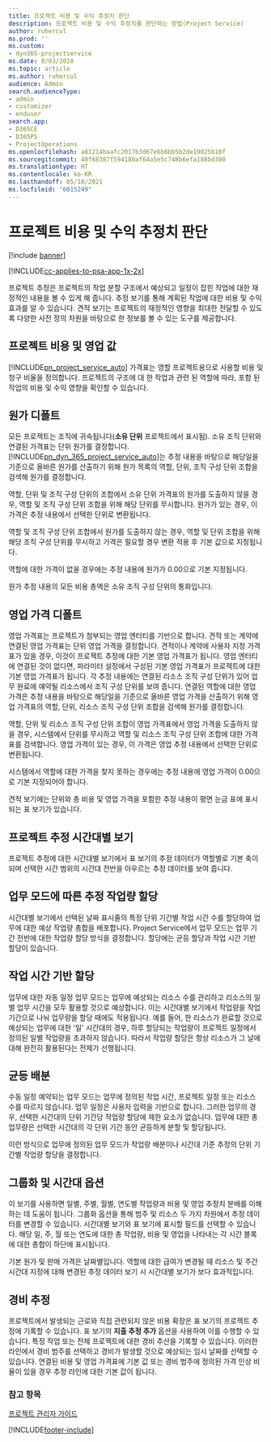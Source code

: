 ```yaml
---
title: 프로젝트 비용 및 수익 추정치 판단
description: 프로젝트 비용 및 수익 추정치를 판단하는 방법(Project Service)
author: ruhercul
ms.prod: ''
ms.custom:
- dyn365-projectservice
ms.date: 8/03/2018
ms.topic: article
ms.author: ruhercul
audience: Admin
search.audienceType:
- admin
- customizer
- enduser
search.app:
- D365CE
- D365PS
- ProjectOperations
ms.openlocfilehash: a81214baafc2017b3d67e6b8bb5b2de19025b10f
ms.sourcegitcommit: 40f68387f594180af64a5e5c748b6efa188bd300
ms.translationtype: HT
ms.contentlocale: ko-KR
ms.lasthandoff: 05/10/2021
ms.locfileid: "6015249"
---
```

# <a name="determine-project-cost-and-revenue-estimates"></a>프로젝트 비용 및 수익 추정치 판단 

[!include [banner](../includes/psa-now-project-operations.md)]

[!INCLUDE[cc-applies-to-psa-app-1x-2x](../includes/cc-applies-to-psa-app-1x-2x.md)]

프로젝트 추정은 프로젝트의 작업 분할 구조에서 예상되고 일정이 잡힌 작업에 대한 재정적인 내용을 볼 수 있게 해 줍니다. 추정 보기를 통해 계획된 작업에 대한 비용 및 수익 효과를 알 수 있습니다. 견적 보기는 프로젝트의 재정적인 영향을 최대한 전달할 수 있도록 다양한 사전 정의 차원을 바탕으로 한 정보를 볼 수 있는 도구를 제공합니다.  
  
## <a name="cost-and-sales-value-of-the-project"></a>프로젝트 비용 및 영업 값  
[!INCLUDE[pn_project_service_auto](../includes/pn-project-service-auto.md)] 가격표는 영할 프로젝트용으로 사용할 비용 및 청구 비율을 정의합니다. 프로젝트의 구조에 대 한 작업과 관련 된 역할에 따라, 포함 된 작업의 비용 및 수익 영향을 확인할 수 있습니다.  
  
## <a name="cost-price-defaulting"></a>원가 디폴트  
모든 프로젝트는 조직에 귀속됩니다(**소유 단위** 프로젝트에서 표시됨). 소유 조직 단위와 연결된 가격표는 단위 원가를 결정합니다. [!INCLUDE[pn_dyn_365_project_service_auto](../includes/pn-dyn-365-project-service-auto.md)]는 추정 내용을 바탕으로 해당일을 기준으로 올바른 원가를 산출하기 위해 원가 목록의 역할, 단위, 조직 구성 단위 조합을 검색해 원가를 결정합니다.  
  
역할, 단위 및 조직 구성 단위의 조합에서 소유 단위 가격표의 원가를 도출하지 않을 경우, 역할 및 조직 구성 단위 조합을 위해 해당 단위를 무시합니다. 원가가 있는 경우, 이 가격은 추정 내용에서 선택한 단위로 변환됩니다.  
  
역할 및 조직 구성 단위 조합에서 원가를 도출하지 않는 경우, 역할 및 단위 조합을 위해 해당 조직 구성 단위를 무시하고 가격은 필요할 경우 변환 적용 후 기본 값으로 지정됩니다.  
  
 역할에 대한 가격이 없을 경우에는 추정 내용에 원가가 0.00으로 기본 지정됩니다.  
  
 원가 추정 내용의 모든 비용 총액은 소유 조직 구성 단위의 통화입니다.  
  
## <a name="sales-price-defaulting"></a>영업 가격 디폴트  
영업 가격표는 프로젝트가 첨부되는 영업 엔터티를 기반으로 합니다. 견적 또는 계약에 연결된 영업 가격표는 단위 영업 가격을 결정합니다. 견적이나 계약에 사용자 지정 가격표가 있을 경우, 이것이 프로젝트 추정에 대한 기본 영업 가격표가 됩니다. 영업 엔터티에 연결된 것이 없다면, 파라미터 설정에서 구성된 기본 영업 가격표가 프로젝트에 대한 기본 영업 가격표가 됩니다. 각 추정 내용에는 연결된 리소스 조직 구성 단위가 있어 업무 완료에 얘약될 리소스에서 조직 구성 단위를 보여 줍니다. 연결된 역할에 대한 영업 가격은 추정 내용을 바탕으로 해당일을 기준으로 올바른 영업 가격을 산출하기 위해 영업 가격표의 역할, 단위, 리소스 조직 구성 단위 조합을 검색해 원가를 결정합니다.  
  
역할, 단위 및 리소스 조직 구성 단위 조합이 영업 가격표에서 영업 가격을 도출하지 않을 경우, 시스템에서 단위를 무시하고 역할 및 리소스 조직 구성 단위 조합에 대한 가격표를 검색합니다. 영업 가격이 있는 경우, 이 가격은 영업 추정 내용에서 선택한 단위로 변환됩니다.  
  
시스템에서 역할에 대한 가격을 찾지 못하는 경우에는 추정 내용에 영업 가격이 0.00으로 기본 지정되어야 합니다.  
  
견적 보기에는 단위와 총 비용 및 영업 가격을 포함한 추정 내용이 평면 눈금 표에 표시되는 표 보기가 있습니다.  
  
## <a name="time-phased-view-of-project-estimates"></a>프로젝트 추정 시간대별 보기  
프로젝트 추정에 대한 시간대별 보기에서 표 보기의 추정 데이터가 역할별로 기본 축이 되며 선택한 시간 범위의 시간대 전반을 아우르는 추정 데이터를 보여 줍니다.  
  
## <a name="effort-estimate-allocation-based-on-task-mode"></a>업무 모드에 따른 추정 작업량 할당  
시간대별 보기에서 선택된 날짜 표시줄의 특정 단위 기간별 작업 시간 수를 할당하여 업무에 대한 예상 작업량 총합을 배포합니다. Project Service에서 업무 모드는 업무 기간 전반에 대한 작업량 할당 방식을 결정합니다. 할당에는 균등 할당과 작업 시간 기반 할당이 있습니다. 
  
## <a name="work-hours-based-allocation"></a>작업 시간 기반 할당  
업무에 대한 자동 일정 업무 모드는 업무에 예상되는 리소스 수를 관리하고 리소스의 일별 업무 시간을 모두 활용할 것으로 예상합니다. 이는 시간대별 보기에서 작업량을 작업 기간으로 나눠 업무량을 할당 때에도 적용됩니다. 예를 들어, 한 리소스가 완료할 것으로 예상되는 업무에 대한 '일' 시간대의 경우, 하루 할당되는 작업량이 프로젝트 일정에서 정의된 일별 작업량을 초과하지 않습니다. 따라서 작업량 할당은 항상 리소스가 그 날에 대해 완전히 활용된다는 전제가 선행됩니다.  
  
## <a name="even-distribution"></a>균등 배분  
수동 일정 예약되는 업무 모드는 업무에 정의된 작업 시간, 프로젝트 일정 또는 리소스 수를 따르지 않습니다. 업무 일정은 사용자 입력을 기반으로 합니다. 그러한 업무의 경우, 선택한 시간대의 단위 기간당 작업량 할당에 제한 요소가 없습니다. 업무에 대한 총 업무량은 선택한 시간대의 각 단위 기간 동안 균등하게 분할 및 할당됩니다.  
  
이런 방식으로 업무에 정의된 업무 모드가 작업량 배분이나 시간대 기준 추정의 단위 기간별 작업량 할당을 결정합니다.  
  
## <a name="grouping-and-time-phasing-options"></a>그룹화 및 시간대 옵션  
이 보기를 사용하면 일별, 주별, 월별, 연도별 작업량과 비용 및 영업 추정치 분배를 이해하는 데 도움이 됩니다. 그룹화 옵션을 통해 범주 및 리소스 두 가지 차원에서 추정 데이터를 변경할 수 있습니다. 시간대별 보기와 표 보기에 표시할 필드를 선택할 수 있습니다. 해당 일, 주, 월 또는 연도에 대한 총 작업량, 비용 및 영업을 나타내는 각 시간 블록에 대한 총합이 하단에 표시됩니다.  
  
기본 원가 및 판매 가격은 날짜별입니다. 역할에 대한 급여가 변경될 때 리소스 및 주간 시간대 지정에 대해 변경된 추정 데이터 보기 시 시간대별 보기가 보다 효과적입니다.  
  
## <a name="expense-estimates"></a>경비 추정  
프로젝트에서 발생되는 근로와 직접 관련되지 않은 비용 확장은 표 보기의 프로젝트 추정에 기록할 수 있습니다. 표 보기의 **지출 추정 추가** 옵션을 사용하여 이를 수행할 수 있습니다. 특정 작업 또는 전체 프로젝트에 대한 경비 추산을 기록할 수 있습니다. 이러한 라인에서 경비 범주를 선택하고 경비가 발생할 것으로 예상되는 임시 날짜를 선택할 수 있습니다. 연결된 비용 및 영업 가격표에 기본 값 또는 경비 범주에 정의된 가격 인상 비율이 있을 경우 추정 라인에 대한 기본 값이 됩니다.  
  
### <a name="see-also"></a>참고 항목  
 [프로젝트 관리자 가이드](../psa/project-manager-guide.md)


[!INCLUDE[footer-include](../includes/footer-banner.md)]